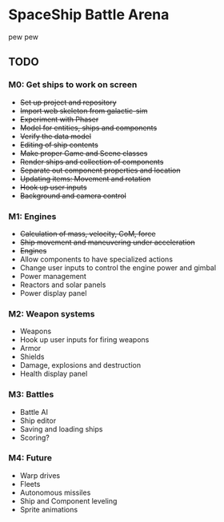 # SpaceShip Battle Arena

pew pew

## TODO

### M0: Get ships to work on screen

- ~~Set up project and repository~~
- ~~Import web skeleton from galactic-sim~~
- ~~Experiment with Phaser~~
- ~~Model for entities, ships and components~~
- ~~Verify the data model~~
- ~~Editing of ship contents~~
- ~~Make proper Game and Scene classes~~
- ~~Render ships and collection of components~~
- ~~Separate out component properties and location~~
- ~~Updating items: Movement and rotation~~
- ~~Hook up user inputs~~
- ~~Background and camera control~~

### M1: Engines

- ~~Calculation of mass, velocity, CoM, force~~
- ~~Ship movement and maneuvering under acceleration~~
- ~~Engines~~
- Allow components to have specialized actions
- Change user inputs to control the engine power and gimbal
- Power management
- Reactors and solar panels
- Power display panel

### M2: Weapon systems

- Weapons
- Hook up user inputs for firing weapons
- Armor
- Shields
- Damage, explosions and destruction
- Health display panel

### M3: Battles

- Battle AI
- Ship editor
- Saving and loading ships
- Scoring?

### M4: Future

- Warp drives
- Fleets
- Autonomous missiles
- Ship and Component leveling
- Sprite animations
